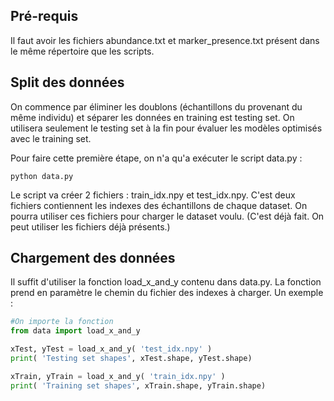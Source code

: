 ## Pré-requis

Il faut avoir les fichiers abundance.txt et marker_presence.txt présent dans le même répertoire que les scripts.

## Split des données

On commence par éliminer les doublons (échantillons du provenant du même individu) et séparer les données en training est testing set. On utilisera seulement le testing set à la fin pour évaluer les modèles optimisés avec le training set.

Pour faire cette première étape, on n'a qu'a exécuter le script data.py :

```
python data.py
```

Le script va créer 2 fichiers : train_idx.npy et test_idx.npy. C'est deux fichiers contiennent les indexes des échantillons de chaque dataset. On pourra utiliser ces fichiers pour charger le dataset voulu. (C'est déjà fait. On peut utiliser les fichiers déjà présents.)

## Chargement des données

Il suffit d'utiliser la fonction load_x_and_y contenu dans data.py. La fonction prend en paramètre le chemin du fichier des indexes à charger. Un exemple :

```python
#On importe la fonction
from data import load_x_and_y

xTest, yTest = load_x_and_y( 'test_idx.npy' )
print( 'Testing set shapes', xTest.shape, yTest.shape)

xTrain, yTrain = load_x_and_y( 'train_idx.npy' )
print( 'Training set shapes', xTrain.shape, yTrain.shape)
```
